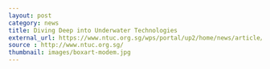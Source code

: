 ```yaml
---
layout: post
category: news
title: Diving Deep into Underwater Technologies
external_url: https://www.ntuc.org.sg/wps/portal/up2/home/news/article/articledetails?WCM_GLOBAL_CONTEXT=/Content_Library/ntuc/home/working%20for%20u/10d26c09-4d01-4ec8-bdda-6d513c32a74c
source : http://www.ntuc.org.sg/
thumbnail: images/boxart-modem.jpg
---
```

